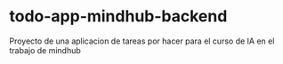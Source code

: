 # todo-app-mindhub-backend
Proyecto de una aplicacion de tareas por hacer para el curso de IA en el trabajo de mindhub
